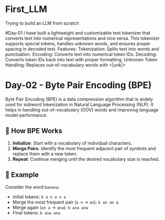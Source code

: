 # First_LLM
Trying to build an LLM from scratch

#Day-01
I have built a lightweight and customizable text tokenizer that converts text into numerical representations and vice versa. This tokenizer supports special tokens, handles unknown words, and ensures proper spacing in decoded text.
Features:
Tokenization: Splits text into words and punctuation.
Encoding: Converts text into numerical token IDs.
Decoding: Converts token IDs back into text with proper formatting.
Unknown Token Handling: Replaces out-of-vocabulary words with <|unk|>

# Day-02 - Byte Pair Encoding (BPE)

Byte Pair Encoding (BPE) is a data compression algorithm that is widely used for subword tokenization in Natural Language Processing (NLP). It helps in handling out-of-vocabulary (OOV) words and improving language model performance.

## 🔹 How BPE Works
1. **Initialize**: Start with a vocabulary of individual characters.
2. **Merge Pairs**: Identify the most frequent adjacent pair of symbols and replace them with a new token.
3. **Repeat**: Continue merging until the desired vocabulary size is reached.

## 📌 Example
Consider the word `banana`:
- Initial tokens: `b a n a n a`
- Merge the most frequent pair (`a n` → `an`): `b an an a`
- Merge again (`an a` → `ana`): `b ana ana`
- Final tokens: `b ana ana`
